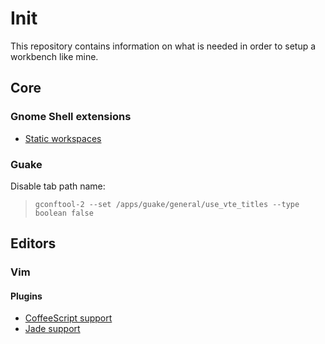 # Init

This repository contains information on what is needed in order to setup a
workbench like mine.

## Core

### Gnome Shell extensions

- [Static workspaces](https://extensions.gnome.org/extension/484/workspace-grid/)

### Guake

Disable tab path name:
>     gconftool-2 --set /apps/guake/general/use_vte_titles --type boolean false

## Editors

### Vim

#### Plugins
- [CoffeeScript support](http://www.vim.org/scripts/script.php?script_id=3590)
- [Jade support](http://www.vim.org/scripts/script.php?script_id=3192)
